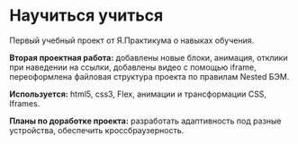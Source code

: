 # Научиться учиться


Первый учебный проект от Я.Практикума о навыках обучения.  

**Вторая проектная работа:** добавлены новые блоки, анимация, отклики при наведении на ссылки, добавлены видео с помощью iframe, переоформлена файловая структура проекта по правилам Nested БЭМ.

**Используется:** html5, css3, Flex, анимации и трансформации CSS, Iframes.  

**Планы по доработке проекта:** разработать адаптивность под разные устройства, обеспечить кроссбраузерность.
